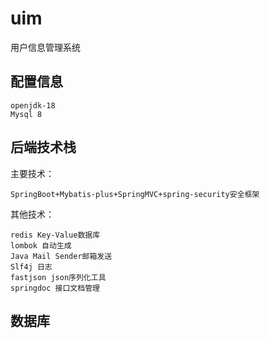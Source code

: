 # uim

用户信息管理系统

## 配置信息

    openjdk-18
    Mysql 8

## 后端技术栈
主要技术：

    SpringBoot+Mybatis-plus+SpringMVC+spring-security安全框架

其他技术：

    redis Key-Value数据库
    lombok 自动生成
    Java Mail Sender邮箱发送
    Slf4j 日志
    fastjson json序列化工具
    springdoc 接口文档管理

## 数据库
